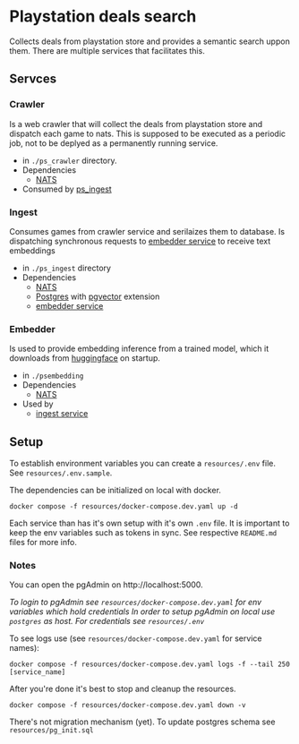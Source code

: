 # Playstation deals search

Collects deals from playstation store and provides a semantic search uppon them. There are multiple services that facilitates this.

## Servces

### Crawler
Is a web crawler that will collect the deals from playstation store and dispatch each game to nats. This is supposed to be executed as a periodic job, not to be deplyed as a permanently running service.
 - in `./ps_crawler` directory.
 - Dependencies
    - [NATS](https://docs.nats.io/)
 - Consumed by [ps_ingest](#ingest)

### Ingest
Consumes games from crawler service and serilaizes them to database. Is dispatching synchronous requests to [embedder service](#embedder) to receive text embeddings
 - in `./ps_ingest` directory
 - Dependencies
    - [NATS](https://docs.nats.io/)
    - [Postgres](https://www.postgresql.org/) with [pgvector](https://github.com/pgvector/pgvector) extension
    - [embedder service](#embedder)

### Embedder
Is used to provide embedding inference from a trained model, which it downloads from [huggingface](https://huggingface.co/) on startup.
 - in `./psembedding`
 - Dependencies
    - [NATS](https://docs.nats.io/)
 - Used by
    - [ingest service](#ingest)

## Setup

To establish environment variables you can create a `resources/.env` file. See `resources/.env.sample`.

The dependencies can be initialized on local with docker.
```shell
docker compose -f resources/docker-compose.dev.yaml up -d
```

Each service than has it's own setup with it's own `.env` file. It is important to keep the env variables such as tokens in sync. See respective `README.md` files for more info.

### Notes
You can open the pgAdmin on http://localhost:5000.

*To login to pgAdmin see `resources/docker-compose.dev.yaml` for env variables which hold credentials*
*In order to setup pgAdmin on local use `postgres` as host. For credentials see `resources/.env`*

To see logs use (see `resources/docker-compose.dev.yaml` for service names):
```shell
docker compose -f resources/docker-compose.dev.yaml logs -f --tail 250 [service_name]
```

After you're done it's best to stop and cleanup the resources.
```shell
docker compose -f resources/docker-compose.dev.yaml down -v
```

There's not migration mechanism (yet). To update postgres schema see `resources/pg_init.sql`
